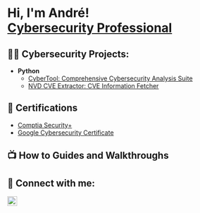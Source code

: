 <h1>Hi, I'm André! <br/> <a href="https://www.linkedin.com/in/andrellorente/">Cybersecurity Professional</a> </h1>

<h2>👨‍💻 Cybersecurity Projects:</h2>

- <b>Python</b>
  - [CyberTool: Comprehensive Cybersecurity Analysis Suite](https://github.com/AndreLlorente/CyberTool)
  - [NVD CVE Extractor: CVE Information Fetcher](https://github.com/AndreLlorente/NVD_CVE_EXTRACTOR)


<h2>📜 Certifications </h2>

- [Comptia Security+]([https://www.credly.com/badges/fbfaea66-58c5-49c3-885a-b617ad41e539/linked_in_profile](https://www.credly.com/badges/27e8a9f7-80de-48c8-838b-a79bce3bd619))
- [Google Cybersecurity Certificate](https://www.credly.com/badges/fbfaea66-58c5-49c3-885a-b617ad41e539/linked_in_profile)


<h2>📺 How to Guides and Walkthroughs</h2>




<h2> 🤳 Connect with me:</h2>

[<img align="left" alt="JoshMadakor | LinkedIn" width="22px" src="https://cdn.jsdelivr.net/npm/simple-icons@v3/icons/linkedin.svg" />][linkedin]


[linkedin]: https://www.linkedin.com/in/andrellorente/
<!--
**AndreLlorente/AndreLlorente** is a ✨ _special_ ✨ repository because its `README.md` (this file) appears on your GitHub profile.

Here are some ideas to get you started:

- 🔭 I’m currently working on ...
- 🌱 I’m currently learning ...
- 👯 I’m looking to collaborate on ...
- 🤔 I’m looking for help with ...
- 💬 Ask me about ...
- 📫 How to reach me: ...
- 😄 Pronouns: ...
- ⚡ Fun fact: ...
-->
